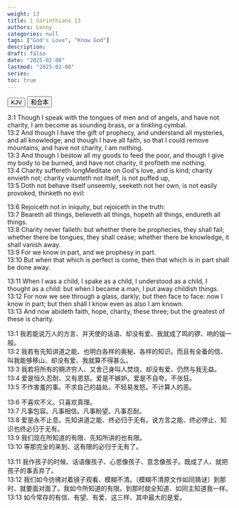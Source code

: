 ```yaml
---
weight: 13
title: 1 Corinthians 13
authors: Lenny
categories: null
tags: ["God's Love", "Know God"]
description: 
draft: false
date: "2025-02-08"
lastmod: "2025-02-08"
series:
toc: true
---
```


<!--more-->



<!-- Tab links -->
<div class="tab">
  <button class="tablinks active" onclick="tablabel(event, 'english')">KJV</button>
  <button class="tablinks" onclick="tablabel(event, 'chinese')">和合本</button>
  
</div>

<!-- Tab content -->
<div id="english" class="tabcontent" style="display:block">

3:1 Though I speak with the tongues of men and of angels, and have not charity, I am become as sounding brass, or a tinkling cymbal.  
13:2 And though I have the gift of prophecy, and understand all mysteries, and all knowledge; and though I have all faith, so that I could remove mountains, and have not charity, I am nothing.  
13:3 And though I bestow all my goods to feed the poor, and though I give my body to be burned, and have not charity, it profiteth me nothing.  
13:4 Charity suffereth long<label class="margin-toggle sidenote-number"></label><span class="sidenote">Meditate on God's love</span>, and is kind; charity envieth not; charity vaunteth not itself, is not puffed up,  
13:5 Doth not behave itself unseemly, seeketh not her own, is not easily provoked, thinketh no evil:  

13:6 Rejoiceth not in iniquity, but rejoiceth in the truth:  
13:7 Beareth all things, believeth all things, hopeth all things, endureth all things.  
13:8 Charity never faileth: but whether there be prophecies, they shall fail; whether there be tongues, they shall cease; whether there be knowledge, it shall vanish away.  
13:9 For we know in part, and we prophesy in part.  
13:10 But when that which is perfect is come, then that which is in part shall be done away.  

13:11 When I was a child, I spake as a child, I understood as a child, I thought as a child: but when I became a man, I put away childish things.  
13:12 For now we see through a glass, darkly; but then face to face: now I know in part; but then shall I know even as also I am known.  
13:13 And now abideth faith, hope, charity, these three; but the greatest of these is charity. 
</div>

<div id="chinese" class="tabcontent">

13:1 我若能说万人的方言、并天使的话语、却没有爱、我就成了鸣的锣、响的钹一般。  
13:2 我若有先知讲道之能、也明白各样的奥秘、各样的知识。而且有全备的信、叫我能够移山、却没有爱、我就算不得甚么。  
13:3 我若将所有的赒济穷人、又舍己身叫人焚烧、却没有爱、仍然与我无益。  
13:4 爱是恒久忍耐、又有恩慈。爱是不嫉妒。爱是不自夸。不张狂。  
13:5 不作害羞的事。不求自己的益处。不轻易发怒。不计算人的恶。  

13:6 不喜欢不义。只喜欢真理。  
13:7 凡事包容。凡事相信。凡事盼望。凡事忍耐。  
13:8 爱是永不止息。先知讲道之能、终必归于无有。说方言之能、终必停止、知识也终必归于无有。  
13:9 我们现在所知道的有限、先知所讲的也有限。  
13:10 等那完全的来到、这有限的必归于无有了。  

13:11 我作孩子的时候、话语像孩子、心思像孩子、意念像孩子。既成了人、就把孩子的事丢弃了。  
13:12 我们如今彷彿对着镜子观看、模糊不清。〔模糊不清原文作如同猜谜〕到那时、就要面对面了。我如今所知道的有限。到那时就全知道、如同主知道我一样。  
13:13 如今常存的有信、有望、有爱、这三样、其中最大的是爱。  

</div>